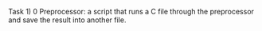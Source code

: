 Task 1) 0 Preprocessor:  a script that runs a C file through the preprocessor and save the result into another file.
